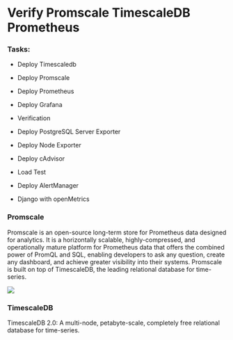 # Verify Promscale TimescaleDB Prometheus


### Tasks:

- Deploy Timescaledb

- Deploy Promscale

- Deploy Prometheus

- Deploy Grafana

- Verification

- Deploy PostgreSQL Server Exporter

- Deploy Node Exporter

- Deploy cAdvisor

- Load Test

- Deploy AlertManager

- Django with openMetrics


### Promscale

Promscale is an open-source long-term store for Prometheus data designed for analytics. It is a horizontally scalable, highly-compressed, and operationally mature platform for Prometheus data that offers the combined power of PromQL and SQL, enabling developers to ask any question, create any dashboard, and achieve greater visibility into their systems. Promscale is built on top of TimescaleDB, the leading relational database for time-series.



![](promscale-arch.png)



### TimescaleDB

TimescaleDB 2.0: A multi-node, petabyte-scale, completely free relational database for time-series.